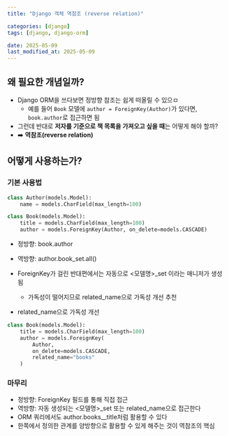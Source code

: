 ```yaml
---
title: "Django 객체 역참조 (reverse relation)"

categories: [django]
tags: [django, django-orm]

date: 2025-05-09
last_modified_at: 2025-05-09
---
```



## 왜 필요한 개념일까?
- Django ORM을 쓰다보면 정방향 참조는 쉽게 떠올릴 수 있으ㅁ 
    - 예를 들어 `Book` 모델에 `author = ForeignKey(Author)`가 있다면, `book.author`로 접근하면 됨  
- 그런데 반대로 **저자를 기준으로 책 목록을 가져오고 싶을 때**는 어떻게 해야 할까?
- ➡️ **역참조(reverse relation)**

## 어떻게 사용하는가?

### 기본 사용법

```python
class Author(models.Model):
    name = models.CharField(max_length=100)

class Book(models.Model):
    title = models.CharField(max_length=100)
    author = models.ForeignKey(Author, on_delete=models.CASCADE)
```
- 정방향: book.author
- 역방향: author.book_set.all()
- ForeignKey가 걸린 반대편에서는 자동으로 <모델명>_set 이라는 매니저가 생성됨
    - 가독성이 떨어지므로 related_name으로 가독성 개선 추천

- related_name으로 가독성 개선
```python
class Book(models.Model):
    title = models.CharField(max_length=100)
    author = models.ForeignKey(
        Author,
        on_delete=models.CASCADE,
        related_name="books"
    )
```

### 마무리
- 정방향: ForeignKey 필드를 통해 직접 접근
- 역방향: 자동 생성되는 <모델명>_set 또는 related_name으로 접근한다
- ORM 쿼리에서도 author.books__title처럼 활용할 수 있다
- 한쪽에서 정의한 관계를 양방향으로 활용할 수 있게 해주는 것이 역참조의 핵심